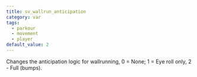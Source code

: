 ```yaml
---
title: sv_wallrun_anticipation
category: var
tags:
  - parkour
  - movement
  - player
default_value: 2
---
```


Changes the anticipation logic for wallrunning, 0 = None; 1 = Eye roll only, 2 - Full (bumps).
